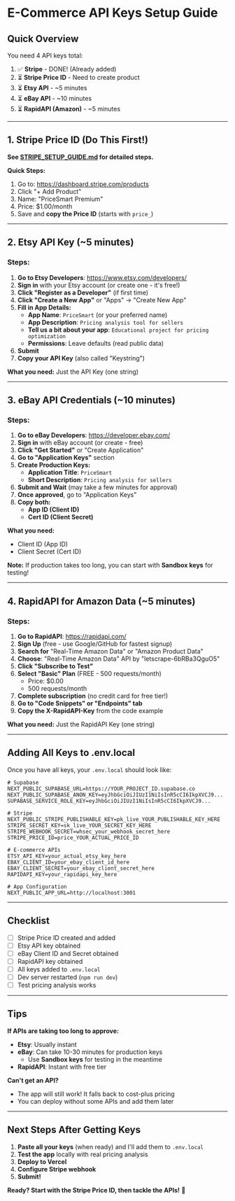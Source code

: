 # E-Commerce API Keys Setup Guide

## Quick Overview

You need 4 API keys total:
1. ✅ **Stripe** - DONE! (Already added)
2. ⏳ **Stripe Price ID** - Need to create product
3. ⏳ **Etsy API** - ~5 minutes
4. ⏳ **eBay API** - ~10 minutes
5. ⏳ **RapidAPI (Amazon)** - ~5 minutes

---

## 1. Stripe Price ID (Do This First!)

**See [STRIPE_SETUP_GUIDE.md](STRIPE_SETUP_GUIDE.md) for detailed steps.**

**Quick Steps:**
1. Go to: https://dashboard.stripe.com/products
2. Click "+ Add Product"
3. Name: "PriceSmart Premium"
4. Price: $1.00/month
5. Save and **copy the Price ID** (starts with `price_`)

---

## 2. Etsy API Key (~5 minutes)

### Steps:

1. **Go to Etsy Developers**: https://www.etsy.com/developers/
2. **Sign in** with your Etsy account (or create one - it's free!)
3. **Click "Register as a Developer"** (if first time)
4. **Click "Create a New App"** or "Apps" → "Create New App"
5. **Fill in App Details:**
   - **App Name**: `PriceSmart` (or your preferred name)
   - **App Description**: `Pricing analysis tool for sellers`
   - **Tell us a bit about your app**: `Educational project for pricing optimization`
   - **Permissions**: Leave defaults (read public data)
6. **Submit**
7. **Copy your API Key** (also called "Keystring")

**What you need:** Just the API Key (one string)

---

## 3. eBay API Credentials (~10 minutes)

### Steps:

1. **Go to eBay Developers**: https://developer.ebay.com/
2. **Sign in** with eBay account (or create - free)
3. **Click "Get Started"** or "Create Application"
4. **Go to "Application Keys"** section
5. **Create Production Keys:**
   - **Application Title**: `PriceSmart`
   - **Short Description**: `Pricing analysis for sellers`
6. **Submit and Wait** (may take a few minutes for approval)
7. **Once approved**, go to "Application Keys"
8. **Copy both:**
   - **App ID (Client ID)**
   - **Cert ID (Client Secret)**

**What you need:**
- Client ID (App ID)
- Client Secret (Cert ID)

**Note:** If production takes too long, you can start with **Sandbox keys** for testing!

---

## 4. RapidAPI for Amazon Data (~5 minutes)

### Steps:

1. **Go to RapidAPI**: https://rapidapi.com/
2. **Sign Up** (free - use Google/GitHub for fastest signup)
3. **Search for** "Real-Time Amazon Data" or "Amazon Product Data"
4. **Choose**: "Real-Time Amazon Data" API by "letscrape-6bRBa3QguO5"
5. **Click "Subscribe to Test"**
6. **Select "Basic" Plan** (FREE - 500 requests/month)
   - Price: $0.00
   - 500 requests/month
7. **Complete subscription** (no credit card for free tier!)
8. **Go to "Code Snippets" or "Endpoints" tab**
9. **Copy the X-RapidAPI-Key** from the code example

**What you need:** Just the RapidAPI Key (one string)

---

## Adding All Keys to .env.local

Once you have all keys, your `.env.local` should look like:

```env
# Supabase
NEXT_PUBLIC_SUPABASE_URL=https://YOUR_PROJECT_ID.supabase.co
NEXT_PUBLIC_SUPABASE_ANON_KEY=eyJhbGciOiJIUzI1NiIsInR5cCI6IkpXVCJ9...
SUPABASE_SERVICE_ROLE_KEY=eyJhbGciOiJIUzI1NiIsInR5cCI6IkpXVCJ9...

# Stripe
NEXT_PUBLIC_STRIPE_PUBLISHABLE_KEY=pk_live_YOUR_PUBLISHABLE_KEY_HERE
STRIPE_SECRET_KEY=sk_live_YOUR_SECRET_KEY_HERE
STRIPE_WEBHOOK_SECRET=whsec_your_webhook_secret_here
STRIPE_PRICE_ID=price_YOUR_ACTUAL_PRICE_ID

# E-commerce APIs
ETSY_API_KEY=your_actual_etsy_key_here
EBAY_CLIENT_ID=your_ebay_client_id_here
EBAY_CLIENT_SECRET=your_ebay_client_secret_here
RAPIDAPI_KEY=your_rapidapi_key_here

# App Configuration
NEXT_PUBLIC_APP_URL=http://localhost:3001
```

---

## Checklist

- [ ] Stripe Price ID created and added
- [ ] Etsy API key obtained
- [ ] eBay Client ID and Secret obtained
- [ ] RapidAPI key obtained
- [ ] All keys added to `.env.local`
- [ ] Dev server restarted (`npm run dev`)
- [ ] Test pricing analysis works

---

## Tips

**If APIs are taking too long to approve:**
- **Etsy**: Usually instant
- **eBay**: Can take 10-30 minutes for production keys
  - Use **Sandbox keys** for testing in the meantime
- **RapidAPI**: Instant with free tier

**Can't get an API?**
- The app will still work! It falls back to cost-plus pricing
- You can deploy without some APIs and add them later

---

## Next Steps After Getting Keys

1. **Paste all your keys** (when ready) and I'll add them to `.env.local`
2. **Test the app** locally with real pricing analysis
3. **Deploy to Vercel**
4. **Configure Stripe webhook**
5. **Submit!**

**Ready? Start with the Stripe Price ID, then tackle the APIs!** 🚀
